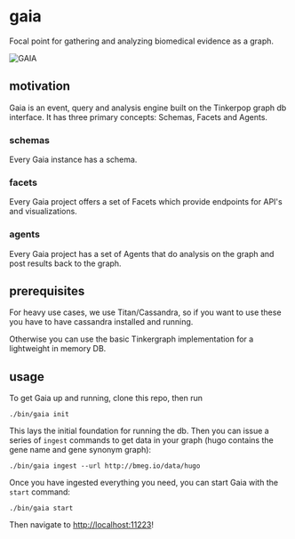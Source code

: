 # gaia

Focal point for gathering and analyzing biomedical evidence as a graph.

![GAIA](https://github.com/bmeg/gaia/blob/master/resources/gaia.jpg)

## motivation

Gaia is an event, query and analysis engine built on the Tinkerpop graph db interface. It has three primary concepts: Schemas, Facets and Agents.

### schemas

Every Gaia instance has a schema.

### facets

Every Gaia project offers a set of Facets which provide endpoints for API's and visualizations.

### agents

Every Gaia project has a set of Agents that do analysis on the graph and post results back to the graph.

## prerequisites

For heavy use cases, we use Titan/Cassandra, so if you want to use these you have to have cassandra installed and running.

Otherwise you can use the basic Tinkergraph implementation for a lightweight in memory DB.

## usage

To get Gaia up and running, clone this repo, then run

    ./bin/gaia init

This lays the initial foundation for running the db. Then you can issue a series of `ingest` commands to get data in your graph (hugo contains the gene name and gene synonym graph):

    ./bin/gaia ingest --url http://bmeg.io/data/hugo

Once you have ingested everything you need, you can start Gaia with the `start` command:

    ./bin/gaia start

Then navigate to [http://localhost:11223](http://localhost:11223)!
